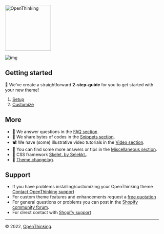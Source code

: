 <img src="https://i1.wp.com/raw.githubusercontent.com/openxthinking/docsy/master/docs/_media/logo.png?h=200" height="150" alt="OpenThinking" loading="lazy">


![img](https://openthinking.net/wp-content/uploads/edd/2020/09/bullet-shopify-theme-desktop.jpg)


## Getting started

🚀 We've create a straightforward __2-step-guide__ for you to get started with your new theme!

1. [Setup](setup)
1. [Customize](custom)

## More

- 🎯 We answer questions in the [FAQ section](faq).
- 📗 We share bytes of codes in the [Snippets section](snippets).
- 📽 We have (some) illustrative video tutorials in the [Video section](video).
- 🎰 You can find some more answers or tips in the [Miscellaneous section](misc).
- 🐲 CSS framework [Skelet. by Selekkt.](https://selekkt.dk/skelet/v3/?ref=openthinking).
- 📝 [Theme changelog](https://openthinking.net/changelog/bullet.md).


## Support

- If you have problems installing/customizing your OpenThinking theme [Contact OpenThinking support]()
- For custom theme features and enhancements request a [free quotation]()
- For general questions or problems you can post in the [Shopify community forum](https://community.shopify.com/).
- For direct contact with [Shopify support](https://help.shopify.com/en/questions#/login)

---
&copy; 2022, [OpenThinking](https://openthinking.net/?ref=ghsb).
